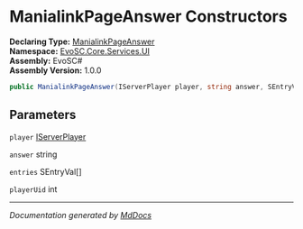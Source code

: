 ﻿<!--  
  <auto-generated>   
    The contents of this file were generated by a tool.  
    Changes to this file may be list if the file is regenerated  
  </auto-generated>   
-->

# ManialinkPageAnswer Constructors

**Declaring Type:** [ManialinkPageAnswer](../index.md)  
**Namespace:** [EvoSC.Core.Services.UI](../../index.md)  
**Assembly:** EvoSC\#  
**Assembly Version:** 1.0.0

```csharp
public ManialinkPageAnswer(IServerPlayer player, string answer, SEntryVal[] entries, int playerUid);
```

## Parameters

`player`  [IServerPlayer](../../../../../Interfaces/Players/IServerPlayer/index.md)

`answer`  string

`entries`  SEntryVal\[\]

`playerUid`  int

___

*Documentation generated by [MdDocs](https://github.com/ap0llo/mddocs)*
